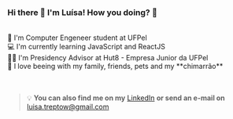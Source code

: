 ### Hi there 👋 I'm Luísa! How you doing? 🤙
 <br />
📝 I'm Computer Engeneer student at UFPel <br />
💻 I'm currently learning JavaScript and ReactJS <br />
👩‍🚀 I'm Presidency Advisor at Hut8 - Empresa Junior da UFPel <br />
🧉 I love beeing with my family, friends, pets and my **chimarrão**  <br />
 <br />
 <br />

>💡  **You can also find me on my** [LinkedIn](www.linkedin.com/in/luisatreptow) **or send an e-mail on** luisa.treptow@gmail.com
